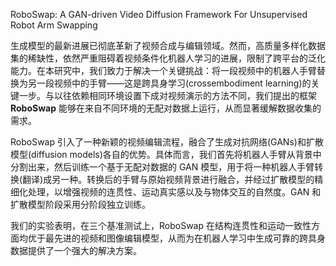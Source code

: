 RoboSwap: A GAN-driven Video Diffusion Framework For Unsupervised Robot Arm Swapping


生成模型的最新进展已彻底革新了视频合成与编辑领域。然而，高质量多样化数据集的稀缺性，依然严重阻碍着视频条件化机器人学习的进展，限制了跨平台的泛化能力。在本研究中，我们致力于解决一个关键挑战：将一段视频中的机器人手臂替换为另一段视频中的手臂——这是跨具身学习(crossembodiment learning)的关键一步。与以往依赖相同环境设置下成对视频演示的方法不同，我们提出的框架 **RoboSwap** 能够在来自不同环境的无配对数据上运行，从而显著缓解数据收集的需求。

RoboSwap 引入了一种新颖的视频编辑流程，融合了生成对抗网络(GANs)和扩散模型(diffusion models)各自的优势。具体而言，我们首先将机器人手臂从背景中分割出来，然后训练一个基于无配对数据的 GAN 模型，用于将一种机器人手臂转换(翻译)成另一种。转换后的手臂与原始视频背景进行融合，并经过扩散模型的精细化处理，以增强视频的连贯性、运动真实感以及与物体交互的自然度。GAN 和扩散模型阶段采用分阶段独立训练。

我们的实验表明，在三个基准测试上，RoboSwap 在结构连贯性和运动一致性方面均优于最先进的视频和图像编辑模型，从而为在机器人学习中生成可靠的跨具身数据提供了一个强大的解决方案。
